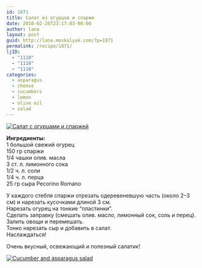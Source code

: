 ```yaml
---
id: 1871
title: Салат из огурцов и спаржи
date: 2010-02-26T23:17:03-08:00
author: lana
layout: post
guid: http://lana.moskalyuk.com/?p=1871
permalink: /recipe/1871/
ljID:
  - "1110"
  - "1110"
  - "1110"
categories:
  - asparagus
  - cheese
  - cucumbers
  - lemon
  - olive oil
  - salad
---
```

<a class="flickr-image alignnone" title="Салат с огурцами и спаржей" href="http://www.flickr.com/photos/67405678@N00/4391697502/" target="_blank"><img src="http://farm3.static.flickr.com/2757/4391697502_24f002c883.jpg" alt="Салат с огурцами и спаржей" /></a>

**Ингредиенты:**  
1 большой свежий огурец  
150 гр спаржи  
1/4 чашки олив. масла  
3 ст. л. лимонного сока  
1/2 ч. л. соли  
1/4 ч. л. перца  
25 гр сыра Pecorino Romano

У каждого стебля спаржи отрезать одеревеневшую часть (около 2–3 см) и нарезать кусочками длиной 3 см.  
Нарезать огурец на тонкие &#8220;пластинки&#8221;.  
Сделать заправку (смешать олив. масло, лимонный сок, соль и перец).  
Залить овощи и перемешать.  
Тонко нарезать сыр и добавить в салат.  
Наслаждаться!

Очень вкусный, освежающий и полезный салатик!

<a class="flickr-image alignnone" title="Cucumber and asparagus salad" href="http://www.flickr.com/photos/67405678@N00/4391697236/" target="_blank"><img src="http://farm5.static.flickr.com/4048/4391697236_a597be609a.jpg" alt="Cucumber and asparagus salad" /></a>
